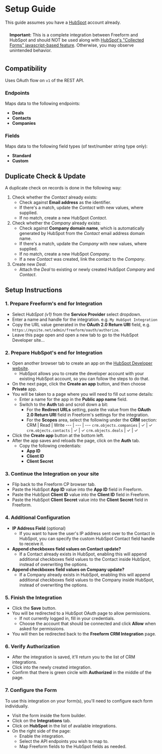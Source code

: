 # Setup Guide

This guide assumes you have a [HubSpot](https://www.hubspot.com) account already.

<span class="note warning"><b>Important:</b> This is a complete integration between Freeform and HubSpot and should NOT be used along with <a href="https://knowledge.hubspot.com/forms/use-non-hubspot-forms">HubSpot's "Collected Forms" javascript-based feature</a>. Otherwise, you may observe unintended behavior.</span>

## Compatibility

Uses OAuth flow on `v1` of the REST API.

### Endpoints
Maps data to the following endpoints:

- **Deals**
- **Contacts**
- **Companies**

### Fields
Maps data to the following field types (of text/number string type only):

- **Standard**
- **Custom**

## Duplicate Check & Update

A duplicate check on records is done in the following way:

1. Check whether the *Contact* already exists:
    - Check against **Email address** as the identifier.
    - If there's a match, update the *Contact* with new values, where supplied.
    - If no match, create a new HubSpot *Contact*.
2. Check whether the *Company* already exists:
    - Check against **Company domain name**, which is automatically generated by HubSpot from the *Contact* email address domain name.
    - If there's a match, update the *Company* with new values, where supplied.
    - If no match, create a new HubSpot *Company*.
    - If a new *Contact* was created, link the contact to the *Company*.
3. Create new *Deal*.
    - Attach the *Deal* to existing or newly created HubSpot *Company* and *Contact*.

## Setup Instructions

### 1. Prepare Freeform's end for Integration

- Select *HubSpot (v1)* from the **Service Provider** select dropdown.
- Enter a name and handle for the integration. e.g. `My HubSpot Integration`
- Copy the URL value generated in the **OAuth 2.0 Return URI** field, e.g. `https://mysite.net/admin/freeform/oauth/authorize`.
- Leave this page open and open a new tab to go to the HubSpot Developer site...

### 2. Prepare HubSpot's end for Integration

- Open another browser tab to create an app on the [HubSpot Developer website](https://app.hubspot.com/signup/developers/).
    - HubSpot allows you to create the developer account with your existing HubSpot account, so you can follow the steps to do that.
- On the next page, click the **Create an app** button, and then choose **Private** app.
- You will be taken to a page where you will need to fill out some details:
    - Enter a name for the app in the **Public app name** field.
    - Switch to the **Auth** tab and scroll down a bit:
        - For the **Redirect URLs** setting, paste the value from the **OAuth 2.0 Return URI** field in Freeform's settings for the integration.
        - For the **Scopes** area, select the following under the **CRM** section:
            CRM | Read | Write
            --- | --- | ---
            `crm.objects.companies` | ✓ | ✓
            `crm.objects.contacts` | ✓ | ✓
            `crm.objects.deals` | ✓ | ✓
- Click the **Create app** button at the bottom left.
- After the app saves and reloads the page, click on the **Auth** tab.
    - Copy the following credentials:
        - **App ID**
        - **Client ID**
        - **Client Secret**

### 3. Continue the Integration on your site

- Flip back to the Freeform CP browser tab.
- Paste the HubSpot **App ID** value into the **App ID** field in Freeform.
- Paste the HubSpot **Client ID** value into the **Client ID** field in Freeform.
- Paste the HubSpot **Client Secret** value into the **Client Secret** field in Freeform.

### 4. Additional Configuration

- **IP Address Field** (optional)
    - If you want to have the user's IP address sent over to the Contact in HubSpot, you can specify the custom HubSpot Contact field handle to receive it.
- **Append checkboxes field values on Contact update?**
    - If a Contact already exists in HubSpot, enabling this will append additional checkboxes field values to the Contact inside HubSpot, instead of overwriting the options.
- **Append checkboxes field values on Company update?**
    - If a Company already exists in HubSpot, enabling this will append additional checkboxes field values to the Company inside HubSpot, instead of overwriting the options.

### 5. Finish the Integration

- Click the **Save** button.
- You will be redirected to a HubSpot OAuth page to allow permissions.
    - If not currently logged in, fill in your credentials.
    - Choose the account that should be connected and click **Allow** when asked for permissions.
- You will then be redirected back to the **Freeform CRM Integration** page.

### 6. Verify Authorization

- After the integration is saved, it'll return you to the list of CRM integrations.
- Click into the newly created integration.
- Confirm that there is green circle with **Authorized** in the middle of the page.

### 7. Configure the Form

To use this integration on your form(s), you'll need to configure each form individually.

- Visit the form inside the form builder.
- Click on the **Integrations** tab.
- Click on **HubSpot** in the list of available integrations.
- On the right side of the page:
    - Enable the integration.
    - Select the API endpoints you wish to map to.
    - Map Freeform fields to the HubSpot fields as needed.

<style type="text/css">.warning {display:block;padding:10px 15px;border:1px solid var(--warning-color);border-radius:5px;}</style>